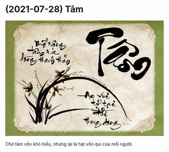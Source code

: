 # (2021-07-28) Tâm
<img src="./img/2021-07-28_001-tam.jpg?raw=true" width="512">

Chữ tâm vốn khó hiểu, nhưng lại là hạt vốn quí của mỗi người.
